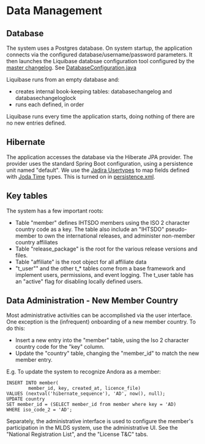 # Data Management

## Database
The system uses a Postgres database.  On system startup, the application connects via the configured database/username/password parameters.  It then launches the Liquibase databsae configuration tool configured by the [master changelog](../resources/config/liquibase/master.xml).  See [DatabaseConfiguration.java](../java/ca/intelliware/ihtsdo/mlds/config/DatabaseConfiguration.java)

Liquibase runs from an empty database and:

- creates internal book-keeping tables: databasechangelog and databasechangeloglock 
- runs each <changeset> defined, in order

Liquibase runs every time the application starts, doing nothing of there are no new entries defined.

## Hibernate
The application accesses the database via the Hiberate JPA provider.  The provider uses the standard Spring Boot configuration, using a persistence unit named "default".  We use the [Jadira Usertypes](http://jadira.sourceforge.net/usertype-userguide.html) to map fields defined with [Joda Time](http://www.joda.org/joda-time/) types.  This is turned on in [persistence.xml](../resources/META-INF/persistence.xml).

## Key tables
The system has a few important roots:

- Table "member" defines IHTSDO members using the ISO 2 character country code as a key.  The table also include an "IHTSDO" pseudo-member to own the international releases, and administer non-member country affiliates
- Table "release_package" is the root for the various release versions and files.
- Table "affiliate" is the root object for all affiliate data
- "t_user"" and the other t_* tables come from a base framework and implement users, permissions, and event logging.  The t_user table has an "active" flag for disabling locally defined users.

## Data Administration - New Member Country
Most administrative activities can be accomplished via the user interface.  One exception is the (infrequent) onboarding of a new member country.  To do this:

- Insert a new entry into the "member" table, using the Iso 2 character country code for the "key" column.
- Update the "country" table, changing the "member_id" to match the new member entry.

E.g. To update the system to recognize Andora as a member:

	INSERT INTO member(
            member_id, key, created_at, licence_file)
    VALUES (nextval('hibernate_sequence'), 'AD', now(), null);
    UPDATE country
    SET member_id = (SELECT member_id from member where key = 'AD)
    WHERE iso_code_2 = 'AD';
    
Separately, the administrative interface is used to configure the member's participation in the MLDS system, use the administrative UI.  See the "National Registration List", and the "License T&C" tabs.
